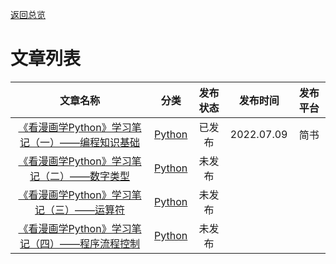[返回总览](summary.md)

# 文章列表

| 文章名称                                              | 分类                      | 发布状态 | 发布时间       | 发布平台 |
|:-------------------------------------------------:|:-----------------------:|:----:|:----------:|:----:|
| [《看漫画学Python》学习笔记（一）——编程知识基础](python/CAT1/ch1.md) | [Python](python/ch0.md) | 已发布  | 2022.07.09 | 简书   |
| [《看漫画学Python》学习笔记（二）——数字类型](python/CAT1/ch2.md)   | [Python](python/ch0.md) | 未发布  |            |      |
| [《看漫画学Python》学习笔记（三）——运算符](python/CAT1/ch3.md)    | [Python](python/ch0.md) | 未发布  |            |      |
| [《看漫画学Python》学习笔记（四）——程序流程控制](python/CAT1/ch4.md) | [Python](python/ch0.md) | 未发布  |            |      |
